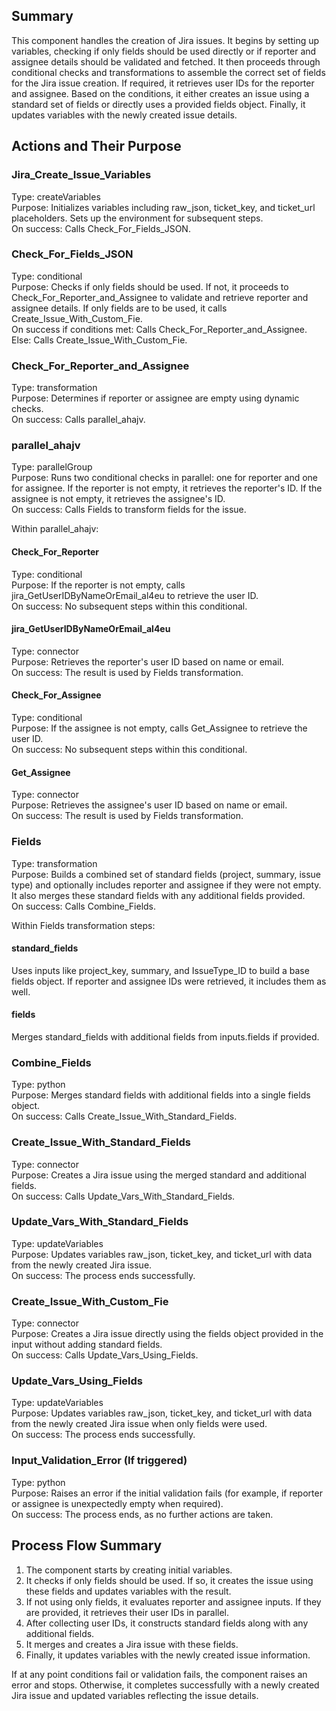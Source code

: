 ## Summary

This component handles the creation of Jira issues. It begins by setting up variables, checking if only fields should be used directly or if reporter and assignee details should be validated and fetched. It then proceeds through conditional checks and transformations to assemble the correct set of fields for the Jira issue creation. If required, it retrieves user IDs for the reporter and assignee. Based on the conditions, it either creates an issue using a standard set of fields or directly uses a provided fields object. Finally, it updates variables with the newly created issue details.

## Actions and Their Purpose

### Jira_Create_Issue_Variables
Type: createVariables  
Purpose: Initializes variables including raw_json, ticket_key, and ticket_url placeholders. Sets up the environment for subsequent steps.  
On success: Calls Check_For_Fields_JSON.

### Check_For_Fields_JSON
Type: conditional  
Purpose: Checks if only fields should be used. If not, it proceeds to Check_For_Reporter_and_Assignee to validate and retrieve reporter and assignee details. If only fields are to be used, it calls Create_Issue_With_Custom_Fie.  
On success if conditions met: Calls Check_For_Reporter_and_Assignee.  
Else: Calls Create_Issue_With_Custom_Fie.

### Check_For_Reporter_and_Assignee
Type: transformation  
Purpose: Determines if reporter or assignee are empty using dynamic checks.  
On success: Calls parallel_ahajv.

### parallel_ahajv
Type: parallelGroup  
Purpose: Runs two conditional checks in parallel: one for reporter and one for assignee. If the reporter is not empty, it retrieves the reporter's ID. If the assignee is not empty, it retrieves the assignee's ID.  
On success: Calls Fields to transform fields for the issue.

Within parallel_ahajv:

#### Check_For_Reporter
Type: conditional  
Purpose: If the reporter is not empty, calls jira_GetUserIDByNameOrEmail_al4eu to retrieve the user ID.  
On success: No subsequent steps within this conditional.

#### jira_GetUserIDByNameOrEmail_al4eu
Type: connector  
Purpose: Retrieves the reporter's user ID based on name or email.  
On success: The result is used by Fields transformation.

#### Check_For_Assignee
Type: conditional  
Purpose: If the assignee is not empty, calls Get_Assignee to retrieve the user ID.  
On success: No subsequent steps within this conditional.

#### Get_Assignee
Type: connector  
Purpose: Retrieves the assignee's user ID based on name or email.  
On success: The result is used by Fields transformation.

### Fields
Type: transformation  
Purpose: Builds a combined set of standard fields (project, summary, issue type) and optionally includes reporter and assignee if they were not empty. It also merges these standard fields with any additional fields provided.  
On success: Calls Combine_Fields.

Within Fields transformation steps:

#### standard_fields
Uses inputs like project_key, summary, and IssueType_ID to build a base fields object. If reporter and assignee IDs were retrieved, it includes them as well.

#### fields
Merges standard_fields with additional fields from inputs.fields if provided.

### Combine_Fields
Type: python  
Purpose: Merges standard fields with additional fields into a single fields object.  
On success: Calls Create_Issue_With_Standard_Fields.

### Create_Issue_With_Standard_Fields
Type: connector  
Purpose: Creates a Jira issue using the merged standard and additional fields.  
On success: Calls Update_Vars_With_Standard_Fields.

### Update_Vars_With_Standard_Fields
Type: updateVariables  
Purpose: Updates variables raw_json, ticket_key, and ticket_url with data from the newly created Jira issue.  
On success: The process ends successfully.

### Create_Issue_With_Custom_Fie
Type: connector  
Purpose: Creates a Jira issue directly using the fields object provided in the input without adding standard fields.  
On success: Calls Update_Vars_Using_Fields.

### Update_Vars_Using_Fields
Type: updateVariables  
Purpose: Updates variables raw_json, ticket_key, and ticket_url with data from the newly created Jira issue when only fields were used.  
On success: The process ends successfully.

### Input_Validation_Error (If triggered)
Type: python  
Purpose: Raises an error if the initial validation fails (for example, if reporter or assignee is unexpectedly empty when required).  
On success: The process ends, as no further actions are taken.

## Process Flow Summary

1. The component starts by creating initial variables.  
2. It checks if only fields should be used. If so, it creates the issue using these fields and updates variables with the result.  
3. If not using only fields, it evaluates reporter and assignee inputs. If they are provided, it retrieves their user IDs in parallel.  
4. After collecting user IDs, it constructs standard fields along with any additional fields.  
5. It merges and creates a Jira issue with these fields.  
6. Finally, it updates variables with the newly created issue information.

If at any point conditions fail or validation fails, the component raises an error and stops. Otherwise, it completes successfully with a newly created Jira issue and updated variables reflecting the issue details.